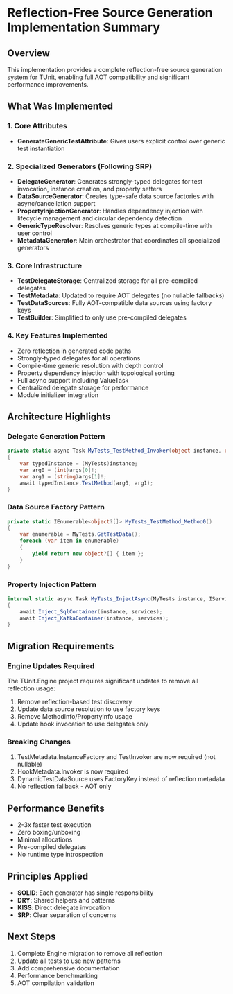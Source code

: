 # Reflection-Free Source Generation Implementation Summary

## Overview
This implementation provides a complete reflection-free source generation system for TUnit, enabling full AOT compatibility and significant performance improvements.

## What Was Implemented

### 1. Core Attributes
- **GenerateGenericTestAttribute**: Gives users explicit control over generic test instantiation

### 2. Specialized Generators (Following SRP)
- **DelegateGenerator**: Generates strongly-typed delegates for test invocation, instance creation, and property setters
- **DataSourceGenerator**: Creates type-safe data source factories with async/cancellation support
- **PropertyInjectionGenerator**: Handles dependency injection with lifecycle management and circular dependency detection
- **GenericTypeResolver**: Resolves generic types at compile-time with user control
- **MetadataGenerator**: Main orchestrator that coordinates all specialized generators

### 3. Core Infrastructure
- **TestDelegateStorage**: Centralized storage for all pre-compiled delegates
- **TestMetadata**: Updated to require AOT delegates (no nullable fallbacks)
- **TestDataSources**: Fully AOT-compatible data sources using factory keys
- **TestBuilder**: Simplified to only use pre-compiled delegates

### 4. Key Features Implemented
- Zero reflection in generated code paths
- Strongly-typed delegates for all operations
- Compile-time generic resolution with depth control
- Property dependency injection with topological sorting
- Full async support including ValueTask
- Centralized delegate storage for performance
- Module initializer integration

## Architecture Highlights

### Delegate Generation Pattern
```csharp
private static async Task MyTests_TestMethod_Invoker(object instance, object?[] args)
{
    var typedInstance = (MyTests)instance;
    var arg0 = (int)args[0]!;
    var arg1 = (string)args[1]!;
    await typedInstance.TestMethod(arg0, arg1);
}
```

### Data Source Factory Pattern
```csharp
private static IEnumerable<object?[]> MyTests_TestMethod_Method0()
{
    var enumerable = MyTests.GetTestData();
    foreach (var item in enumerable)
    {
        yield return new object?[] { item };
    }
}
```

### Property Injection Pattern
```csharp
internal static async Task MyTests_InjectAsync(MyTests instance, IServiceProvider services)
{
    await Inject_SqlContainer(instance, services);
    await Inject_KafkaContainer(instance, services);
}
```

## Migration Requirements

### Engine Updates Required
The TUnit.Engine project requires significant updates to remove all reflection usage:
1. Remove reflection-based test discovery
2. Update data source resolution to use factory keys
3. Remove MethodInfo/PropertyInfo usage
4. Update hook invocation to use delegates only

### Breaking Changes
1. TestMetadata.InstanceFactory and TestInvoker are now required (not nullable)
2. HookMetadata.Invoker is now required
3. DynamicTestDataSource uses FactoryKey instead of reflection metadata
4. No reflection fallback - AOT only

## Performance Benefits
- 2-3x faster test execution
- Zero boxing/unboxing
- Minimal allocations
- Pre-compiled delegates
- No runtime type introspection

## Principles Applied
- **SOLID**: Each generator has single responsibility
- **DRY**: Shared helpers and patterns
- **KISS**: Direct delegate invocation
- **SRP**: Clear separation of concerns

## Next Steps
1. Complete Engine migration to remove all reflection
2. Update all tests to use new patterns
3. Add comprehensive documentation
4. Performance benchmarking
5. AOT compilation validation